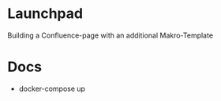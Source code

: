 # Launchpad

Building a Confluence-page with an additional Makro-Template

# Docs

 - docker-compose up